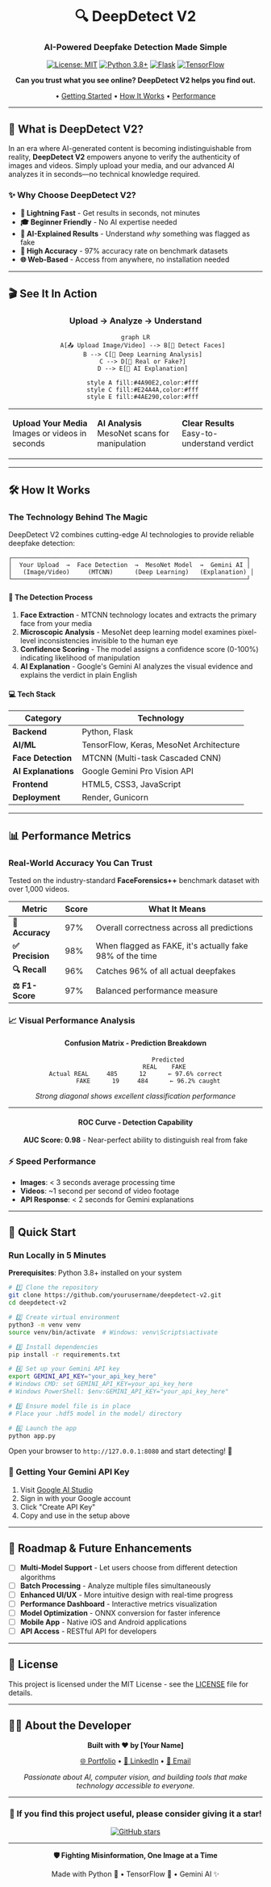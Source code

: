 <div align="center">

# 🔍 DeepDetect V2

### AI-Powered Deepfake Detection Made Simple

[![License: MIT](https://img.shields.io/badge/License-MIT-blue.svg)](https://opensource.org/licenses/MIT)
[![Python 3.8+](https://img.shields.io/badge/python-3.8+-blue.svg)](https://www.python.org/downloads/)
[![Flask](https://img.shields.io/badge/Flask-2.0+-green.svg)](https://flask.palletsprojects.com/)
[![TensorFlow](https://img.shields.io/badge/TensorFlow-2.0+-orange.svg)](https://www.tensorflow.org/)

**Can you trust what you see online? DeepDetect V2 helps you find out.**

 • [Getting Started](#-quick-start) • [How It Works](#-how-it-works) • [Performance](#-performance-metrics)


---

</div>

## 🎯 What is DeepDetect V2?

In an era where AI-generated content is becoming indistinguishable from reality, **DeepDetect V2** empowers anyone to verify the authenticity of images and videos. Simply upload your media, and our advanced AI analyzes it in seconds—no technical knowledge required.

### ✨ Why Choose DeepDetect V2?

- **🚀 Lightning Fast** - Get results in seconds, not minutes
- **🎓 Beginner Friendly** - No AI expertise needed
- **🤖 AI-Explained Results** - Understand *why* something was flagged as fake
- **🎯 High Accuracy** - 97% accuracy rate on benchmark datasets
- **🌐 Web-Based** - Access from anywhere, no installation needed

---

## 🎬 See It In Action

<div align="center">

### Upload → Analyze → Understand

```mermaid
graph LR
    A[📤 Upload Image/Video] --> B[👤 Detect Faces]
    B --> C[🔬 Deep Learning Analysis]
    C --> D[🎯 Real or Fake?]
    D --> E[💬 AI Explanation]
    
    style A fill:#4A90E2,color:#fff
    style C fill:#E24A4A,color:#fff
    style E fill:#4AE290,color:#fff
```

<table>
<tr>
<td width="33%">

<p><b>Upload Your Media</b><br/>Images or videos in seconds</p>
</td>
<td width="33%">
<p><b>AI Analysis</b><br/>MesoNet scans for manipulation</p>
</td>
<td width="33%">

<p><b>Clear Results</b><br/>Easy-to-understand verdict</p>
</td>
</tr>
</table>

</div>

---

## 🛠️ How It Works

### The Technology Behind The Magic

DeepDetect V2 combines cutting-edge AI technologies to provide reliable deepfake detection:

```
┌─────────────────────────────────────────────────────────────────┐
│  Your Upload  →  Face Detection  →  MesoNet Model  →  Gemini AI │
│   (Image/Video)     (MTCNN)      (Deep Learning)   (Explanation) │
└─────────────────────────────────────────────────────────────────┘
```

#### 🧠 The Detection Process

1. **Face Extraction** - MTCNN technology locates and extracts the primary face from your media
2. **Microscopic Analysis** - MesoNet deep learning model examines pixel-level inconsistencies invisible to the human eye
3. **Confidence Scoring** - The model assigns a confidence score (0-100%) indicating likelihood of manipulation
4. **AI Explanation** - Google's Gemini AI analyzes the visual evidence and explains the verdict in plain English

#### 💻 Tech Stack

<div align="center">

| Category | Technology |
|----------|-----------|
| **Backend** | Python, Flask |
| **AI/ML** | TensorFlow, Keras, MesoNet Architecture |
| **Face Detection** | MTCNN (Multi-task Cascaded CNN) |
| **AI Explanations** | Google Gemini Pro Vision API |
| **Frontend** | HTML5, CSS3, JavaScript |
| **Deployment** | Render, Gunicorn |

</div>

---

## 📊 Performance Metrics

### Real-World Accuracy You Can Trust

Tested on the industry-standard **FaceForensics++** benchmark dataset with over 1,000 videos.

<div align="center">

| Metric | Score | What It Means |
|--------|-------|---------------|
| **🎯 Accuracy** | 97% | Overall correctness across all predictions |
| **✅ Precision** | 98% | When flagged as FAKE, it's actually fake 98% of the time |
| **🔍 Recall** | 96% | Catches 96% of all actual deepfakes |
| **⚖️ F1-Score** | 97% | Balanced performance measure |

</div>

### 📈 Visual Performance Analysis

<div align="center">

#### Confusion Matrix - Prediction Breakdown

```
                  Predicted
                REAL    FAKE
Actual REAL     485      12      ← 97.6% correct
       FAKE      19     484      ← 96.2% caught
```


*Strong diagonal shows excellent classification performance*

---

#### ROC Curve - Detection Capability

**AUC Score: 0.98** - Near-perfect ability to distinguish real from fake

</div>

### ⚡ Speed Performance

- **Images**: < 3 seconds average processing time
- **Videos**: ~1 second per second of video footage
- **API Response**: < 2 seconds for Gemini explanations

---

## 🚀 Quick Start

### Run Locally in 5 Minutes

**Prerequisites**: Python 3.8+ installed on your system

```bash
# 1️⃣ Clone the repository
git clone https://github.com/yourusername/deepdetect-v2.git
cd deepdetect-v2

# 2️⃣ Create virtual environment
python3 -m venv venv
source venv/bin/activate  # Windows: venv\Scripts\activate

# 3️⃣ Install dependencies
pip install -r requirements.txt

# 4️⃣ Set up your Gemini API key
export GEMINI_API_KEY="your_api_key_here"
# Windows CMD: set GEMINI_API_KEY=your_api_key_here
# Windows PowerShell: $env:GEMINI_API_KEY="your_api_key_here"

# 5️⃣ Ensure model file is in place
# Place your .hdf5 model in the model/ directory

# 6️⃣ Launch the app
python app.py
```

Open your browser to `http://127.0.0.1:8080` and start detecting! 🎉

### 🔑 Getting Your Gemini API Key

1. Visit [Google AI Studio](https://makersuite.google.com/app/apikey)
2. Sign in with your Google account
3. Click "Create API Key"
4. Copy and use in the setup above

---




## 🔮 Roadmap & Future Enhancements

- [ ] **Multi-Model Support** - Let users choose from different detection algorithms
- [ ] **Batch Processing** - Analyze multiple files simultaneously
- [ ] **Enhanced UI/UX** - More intuitive design with real-time progress
- [ ] **Performance Dashboard** - Interactive metrics visualization
- [ ] **Model Optimization** - ONNX conversion for faster inference
- [ ] **Mobile App** - Native iOS and Android applications
- [ ] **API Access** - RESTful API for developers

---

## 📄 License

This project is licensed under the MIT License - see the [LICENSE](LICENSE) file for details.

---

## 👨‍💻 About the Developer

<div align="center">

**Built with ❤️ by [Your Name]**

[🌐 Portfolio](https://vendotha.onrender.com) • [💼 LinkedIn](https://linkedin.com/in/vendotha) • [📧 Email](mailto:vendotha@gmail.com)

*Passionate about AI, computer vision, and building tools that make technology accessible to everyone.*

---

### 🌟 If you find this project useful, please consider giving it a star!

[![GitHub stars](https://img.shields.io/github/stars/vendotha/deepdetect-v2?style=social)](https://github.com/vendotha/deepdetect-v2)

</div>

---

<div align="center">

**🛡️ Fighting Misinformation, One Image at a Time**

Made with Python 🐍 • TensorFlow 🧠 • Gemini AI ✨

</div>
